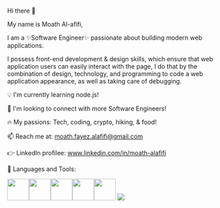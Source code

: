 Hi there 👋

My name is Moath Al-afifi,

I am a ✨Software Engineer✨ passionate about building modern web applications.

I possess front-end development & design skills, which ensure that web application users can easily interact with the page, I do that by the combination of design, technology, and programming to code a web application appearance, as well as taking care of debugging.

💡 I'm currently learning node.js!

🤝 I'm looking to connect with more Software Engineers!

🔥 My passions: Tech, coding, crypto, hiking, & food!

📫 Reach me at: moath.fayez.alafifi@gmail.com

:point_right: LinkedIn profilee: www.linkedin.com/in/moath-alafifi
 
🔨 Languages and Tools:


<img height=50 src="https://cdn.jsdelivr.net/gh/devicons/devicon/icons/html5/html5-original.svg" /><img height=50 src="https://cdn.jsdelivr.net/gh/devicons/devicon/icons/css3/css3-original.svg" /><img height=50 src="https://cdn.jsdelivr.net/gh/devicons/devicon/icons/react/react-original.svg" /><img height=50 src="https://cdn.jsdelivr.net/gh/devicons/devicon/icons/git/git-plain.svg"/><img height=50 src="https://cdn.jsdelivr.net/gh/devicons/devicon/icons/github/github-original.svg"/>
<img src="https://cdn.jsdelivr.net/gh/devicons/devicon/icons/nextjs/nextjs-original-wordmark.svg" /> 
          
